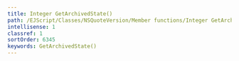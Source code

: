 ```yaml
---
title: Integer GetArchivedState()
path: /EJScript/Classes/NSQuoteVersion/Member functions/Integer GetArchivedState()
intellisense: 1
classref: 1
sortOrder: 6345
keywords: GetArchivedState()
---
```





